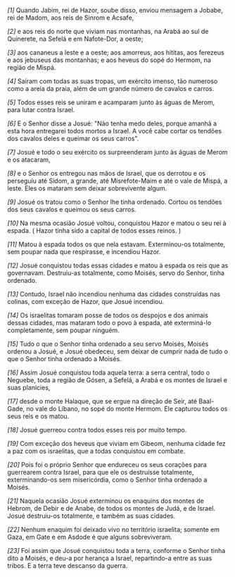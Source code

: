 *[1]* Quando Jabim, rei de Hazor, soube disso, enviou mensagem a Jobabe, rei de Madom, aos reis de Sinrom e Acsafe,

*[2]* e aos reis do norte que viviam nas montanhas, na Arabá ao sul de Quinerete, na Sefelá e em Nafote-Dor, a oeste;

*[3]* aos cananeus a leste e a oeste; aos amorreus, aos hititas, aos ferezeus e aos jebuseus das montanhas; e aos heveus do sopé do Hermom, na região de Mispá.

*[4]* Saíram com todas as suas tropas, um exército imenso, tão numeroso como a areia da praia, além de um grande número de cavalos e carros.

*[5]* Todos esses reis se uniram e acamparam junto às águas de Merom, para lutar contra Israel.

*[6]* E o Senhor disse a Josué: "Não tenha medo deles, porque amanhã a esta hora entregarei todos mortos a Israel. A você cabe cortar os tendões dos cavalos deles e queimar os seus carros".

*[7]* Josué e todo o seu exército os surpreenderam junto às águas de Merom e os atacaram,

*[8]* e o Senhor os entregou nas mãos de Israel, que os derrotou e os perseguiu até Sidom, a grande, até Misrefote-Maim e até o vale de Mispá, a leste. Eles os mataram sem deixar sobrevivente algum.

*[9]* Josué os tratou como o Senhor lhe tinha ordenado. Cortou os tendões dos seus cavalos e queimou os seus carros.

*[10]* Na mesma ocasião Josué voltou, conquistou Hazor e matou o seu rei à espada. ( Hazor tinha sido a capital de todos esses reinos. )

*[11]* Matou à espada todos os que nela estavam. Exterminou-os totalmente, sem poupar nada que respirasse, e incendiou Hazor.

*[12]* Josué conquistou todas essas cidades e matou à espada os reis que as governavam. Destruiu-as totalmente, como Moisés, servo do Senhor, tinha ordenado.

*[13]* Contudo, Israel não incendiou nenhuma das cidades construídas nas colinas, com exceção de Hazor, que Josué incendiou.

*[14]* Os israelitas tomaram posse de todos os despojos e dos animais dessas cidades, mas mataram todo o povo à espada, até exterminá-lo completamente, sem poupar ninguém.

*[15]* Tudo o que o Senhor tinha ordenado a seu servo Moisés, Moisés ordenou a Josué, e Josué obedeceu, sem deixar de cumprir nada de tudo o que o Senhor tinha ordenado a Moisés.

*[16]* Assim Josué conquistou toda aquela terra: a serra central, todo o Neguebe, toda a região de Gósen, a Sefelá, a Arabá e os montes de Israel e suas planícies,

*[17]* desde o monte Halaque, que se ergue na direção de Seir, até Baal-Gade, no vale do Líbano, no sopé do monte Hermom. Ele capturou todos os seus reis e os matou.

*[18]* Josué guerreou contra todos esses reis por muito tempo.

*[19]* Com exceção dos heveus que viviam em Gibeom, nenhuma cidade fez a paz com os israelitas, que a todas conquistou em combate.

*[20]* Pois foi o próprio Senhor que endureceu os seus corações para guerrearem contra Israel, para que ele os destruísse totalmente, exterminando-os sem misericórdia, como o Senhor tinha ordenado a Moisés.

*[21]* Naquela ocasião Josué exterminou os enaquins dos montes de Hebrom, de Debir e de Anabe, de todos os montes de Judá, e de Israel. Josué destruiu-os totalmente, e também as suas cidades.

*[22]* Nenhum enaquim foi deixado vivo no território israelita; somente em Gaza, em Gate e em Asdode é que alguns sobreviveram.

*[23]* Foi assim que Josué conquistou toda a terra, conforme o Senhor tinha dito a Moisés, e deu-a por herança a Israel, repartindo-a entre as suas tribos. E a terra teve descanso da guerra.

